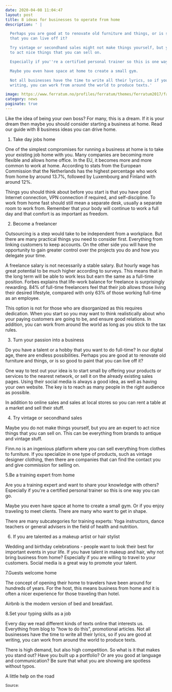 ```yaml
--- 
date: 2020-04-08 11:04:47
layout: post
title: 8 ideas for businesses to operate from home
description: ' |

  Perhaps you are good at to renovate old furniture and things, or is so good to paint
  that you can live off it?

  Try vintage or secondhand sales might not make things yourself, but you are an expert
  to act nice things that you can sell on.

  Especially if you''re a certified personal trainer so this is one way you can go.

  Maybe you even have space at home to create a small gym.

  Not all businesses have the time to write all their lyrics, so if you are good at
  writing, you can work from around the world to produce texts.'

image: https://www.ferratum.no/profiles/ferratum/themes/ferratum2017/favicon.ico
category: news
paginate: true
---
```



Like the idea of ​​being your own boss? For many, this is a dream. If it is your dream then maybe you should consider starting a business at home. Read our guide with 8 business ideas you can drive home.

1. Take day jobs home

One of the simplest compromises for running a business at home is to take your existing job home with you. Many companies are becoming more flexible and allows home office. In the EU, it becomes more and more common to work at home. According to stats from the European Commission that the Netherlands has the highest percentage who work from home by around 13.7%, followed by Luxembourg and Finland with around 12%.

Things you should think about before you start is that you have good Internet connection, VPN connection if required, and self-discipline. To work from home fast should still mean a separate desk, usually a separate room to work from. Remember that your body will continue to work a full day and that comfort is as important as freedom.

2. Become a freelancer

Outsourcing is a step would take to be independent from a workplace. But there are many practical things you need to consider first. Everything from linking customers to keep accounts. On the other side you will have the opportunity to gain greater control over the projects you do and how you delegate your time.

A freelance salary is not necessarily a stable salary. But hourly wage has great potential to be much higher according to surveys. This means that in the long term will be able to work less but earn the same as a full-time position. Forbes explains that life-work balance for freelance is surprisingly rewarding. 84% of full-time freelancers feel that their job allows those living their desired lifestyle, compared with only 63% of those working full-time as an employee.

This option is not for those who are disorganized as this requires dedication. When you start so you may want to think realistically about who your paying customers are going to be, and ensure good relations. In addition, you can work from around the world as long as you stick to the tax rules.

3. Turn your passion into a business

Do you have a talent or a hobby that you want to do full-time? In our digital age, there are endless possibilities. Perhaps you are good at to renovate old furniture and things, or is so good to paint that you can live off it?

One way to test out your idea is to start small by offering your products or services to the nearest network, or sell it on the already existing sales pages. Using their social media is always a good idea, as well as having your own website. The key is to reach as many people in the right audience as possible.

In addition to online sales and sales at local stores so you can rent a table at a market and sell their stuff.

4. Try vintage or secondhand sales

Maybe you do not make things yourself, but you are an expert to act nice things that you can sell on. This can be everything from brands to antique and vintage stuff.

Finn.no is an ingenious platform where you can sell everything from clothes to furniture. If you specialize in one type of products, such as vintage designer clothing, then there are companies that can find the contact you and give commission for selling on.

5.Be a training expert from home

Are you a training expert and want to share your knowledge with others? Especially if you're a certified personal trainer so this is one way you can go.

Maybe you even have space at home to create a small gym. Or if you enjoy traveling to meet clients. There are many who want to get in shape.

There are many subcategories for training experts: Yoga instructors, dance teachers or general advisers in the field of health and nutrition.

6. If you are talented as a makeup artist or hair stylist

Wedding and birthday celebrations - people want to look their best for important events in your life. If you have talent in makeup and hair, why not bring business from home? Especially if you are willing to travel to your customers. Social media is a great way to promote your talent.

7.Guests welcome home

The concept of opening their home to travelers have been around for hundreds of years. For the host, this means business from home and it is often a nicer experience for those traveling than hotel.

Airbnb is the modern version of bed and breakfast.

8.Set your typing skills as a job

Every day we read different kinds of texts online that interests us. Everything from blog to "how to do this", promotional articles. Not all businesses have the time to write all their lyrics, so if you are good at writing, you can work from around the world to produce texts.

There is high demand, but also high competition. So what is it that makes you stand out? Have you built up a portfolio? Or are you good at language and communication? Be sure that what you are showing are spotless without typos.

A little help on the road


<small>Source: <span><a href='https://www.ferratum.no/blog/2019/08/21/8-ideer-til-bedrifter-du-kan-drive-hjemmefra'></a></span></small>
